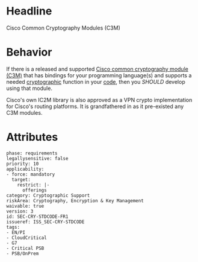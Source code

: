 # Headline
Cisco Common Cryptography Modules (C3M)

# Behavior
If there is a released and supported [Cisco common cryptography module (C3M)](https://cisco.sharepoint.com/Sites/CommonSecurityModules)
that has bindings for your programming language(s) and supports a
needed [cryptographic](#DEF_Cryptography) function in your
[code](#DEF_Code), then you _SHOULD_ develop using that module. 

Cisco's own IC2M library is also approved as a VPN crypto implementation for 
Cisco's routing platforms. It is grandfathered in as it pre-existed any 
C3M modules. 

# Attributes

    phase: requirements
    legallysensitive: false
    priority: 10
    applicability:
    - force: mandatory
      target:
        restrict: |-
          offerings
    category: Cryptographic Support
    riskArea: Cryptography, Encryption & Key Management
    waivable: true
    version: 3
    id: SEC-CRY-STDCODE-FR1
    issueref: ISS_SEC-CRY-STDCODE
    tags:
    - EN/PI
    - CloudCritical
    - G7
    - Critical PSB
    - PSB/OnPrem
